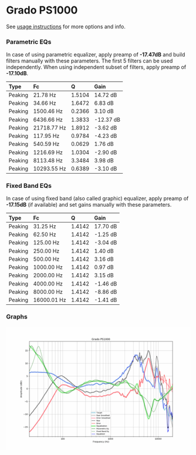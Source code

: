 # Grado PS1000
See [usage instructions](https://github.com/jaakkopasanen/AutoEq#usage) for more options and info.

### Parametric EQs
In case of using parametric equalizer, apply preamp of **-17.47dB** and build filters manually
with these parameters. The first 5 filters can be used independently.
When using independent subset of filters, apply preamp of **-17.10dB**.

| Type    | Fc          |      Q | Gain      |
|:--------|:------------|:-------|:----------|
| Peaking | 21.78 Hz    | 1.5104 | 14.72 dB  |
| Peaking | 34.66 Hz    | 1.6472 | 6.83 dB   |
| Peaking | 1500.46 Hz  | 0.2366 | 3.10 dB   |
| Peaking | 6436.66 Hz  | 1.3833 | -12.37 dB |
| Peaking | 21718.77 Hz | 1.8912 | -3.62 dB  |
| Peaking | 117.95 Hz   | 0.9784 | -4.23 dB  |
| Peaking | 540.59 Hz   | 0.0629 | 1.76 dB   |
| Peaking | 1216.69 Hz  | 1.0304 | -2.90 dB  |
| Peaking | 8113.48 Hz  | 3.3484 | 3.98 dB   |
| Peaking | 10293.55 Hz | 0.6389 | -3.10 dB  |

### Fixed Band EQs
In case of using fixed band (also called graphic) equalizer, apply preamp of **-17.15dB**
(if available) and set gains manually with these parameters.

| Type    | Fc          |      Q | Gain     |
|:--------|:------------|:-------|:---------|
| Peaking | 31.25 Hz    | 1.4142 | 17.70 dB |
| Peaking | 62.50 Hz    | 1.4142 | -1.25 dB |
| Peaking | 125.00 Hz   | 1.4142 | -3.04 dB |
| Peaking | 250.00 Hz   | 1.4142 | 1.40 dB  |
| Peaking | 500.00 Hz   | 1.4142 | 3.16 dB  |
| Peaking | 1000.00 Hz  | 1.4142 | 0.97 dB  |
| Peaking | 2000.00 Hz  | 1.4142 | 3.15 dB  |
| Peaking | 4000.00 Hz  | 1.4142 | -1.46 dB |
| Peaking | 8000.00 Hz  | 1.4142 | -8.86 dB |
| Peaking | 16000.01 Hz | 1.4142 | -1.41 dB |

### Graphs
![](./Grado%20PS1000.png)
